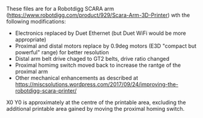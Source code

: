 These files are for a Robotdigg SCARA arm (https://www.robotdigg.com/product/929/Scara-Arm-3D-Printer) wth the following modifications:
- Electronics replaced by Duet Ethernet (but Duet WiFi would be more appropriate)
- Proximal and distal motors replace by 0.9deg motors (E3D "compact but powerful" range) for better resolution
- Distal arm belt drive chaged to GT2 belts, drive ratio changed
- Proximal homimg switch moved back to increase the rantge of the proximal arm
- Other mechanical enhancements as described at https://miscsolutions.wordpress.com/2017/09/24/improving-the-robotdigg-scara-printer/

X0 Y0 is approximately at the centre of the printable area, excluding the additional printable area gained by moving the proximal homing switch.
